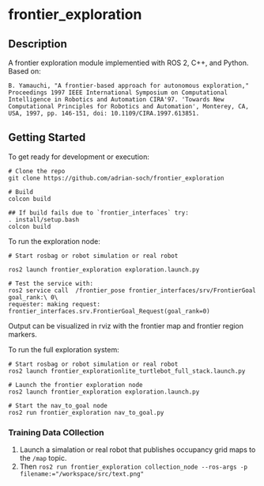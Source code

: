 # frontier_exploration

## Description
A frontier exploration module implementied with ROS 2, C++, and Python. Based on:

```
B. Yamauchi, "A frontier-based approach for autonomous exploration," Proceedings 1997 IEEE International Symposium on Computational Intelligence in Robotics and Automation CIRA'97. 'Towards New Computational Principles for Robotics and Automation', Monterey, CA, USA, 1997, pp. 146-151, doi: 10.1109/CIRA.1997.613851.
```

## Getting Started

To get ready for development or execution:
```
# Clone the repo
git clone https://github.com/adrian-soch/frontier_exploration

# Build
colcon build

## If build fails due to `frontier_interfaces` try:
. install/setup.bash
colcon build
```

To run the exploration node:
```
# Start rosbag or robot simulation or real robot

ros2 launch frontier_exploration exploration.launch.py

# Test the service with:
ros2 service call  /frontier_pose frontier_interfaces/srv/FrontierGoal goal_rank:\ 0\ 
requester: making request: frontier_interfaces.srv.FrontierGoal_Request(goal_rank=0)

```

Output can be visualized in rviz with the frontier map and frontier region markers.

To run the full exploration system:

```
# Start rosbag or robot simulation or real robot
ros2 launch frontier_explorationlite_turtlebot_full_stack.launch.py

# Launch the frontier exploration node
ros2 launch frontier_exploration exploration.launch.py

# Start the nav_to_goal node
ros2 run frontier_exploration nav_to_goal.py
```

### Training Data COllection

1. Launch a simalation or real robot that publishes occupancy grid maps to the `/map`  topic.
2. Then `ros2 run frontier_exploration collection_node --ros-args -p filename:="/workspace/src/text.png"`